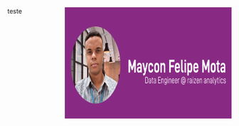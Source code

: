 <img align="right" height="250" width="375" alt="" src="https://github.com/FelipeGaleao/felipegaleao/blob/master/Frame%203.png?raw=true" />
<article class="fundo-raizen">
teste
</article>